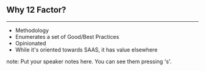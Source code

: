 ##  Why 12 Factor?
----

* Methodology
* Enumerates a set of Good/Best Practices
* Opinionated
* While it's oriented towards SAAS, it has value elsewhere



note:
    Put your speaker notes here.
    You can see them pressing 's'.
